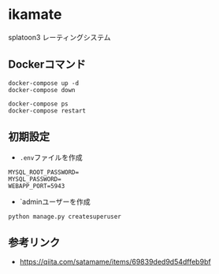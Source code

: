 # ikamate
splatoon3 レーティングシステム

## Dockerコマンド
```
docker-compose up -d
docker-compose down
```
```
docker-compose ps
docker-compose restart
```

## 初期設定
- `.env`ファイルを作成
```
MYSQL_ROOT_PASSWORD=
MYSQL_PASSWORD=
WEBAPP_PORT=5943
```
- `adminユーザーを作成
```
python manage.py createsuperuser
```

## 参考リンク
- https://qiita.com/satamame/items/69839ded9d54dffeb9bf